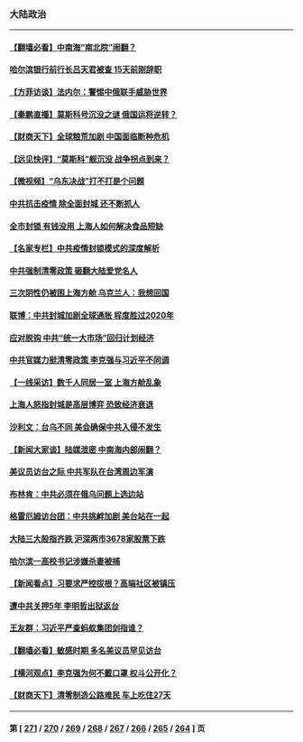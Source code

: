 ### 大陆政治
---
#### [【翻墙必看】中南海“南北院”闹翻？](../../pages/ncid277/n13712810.md) 
#### [哈尔滨银行前行长吕天君被查 15天前刚辞职](../../pages/ncid277/n13712844.md) 
#### [【方菲访谈】法内尔：警惕中俄联手威胁世界](../../pages/ncid277/n13712693.md) 
#### [【秦鹏直播】莫斯科号沉没之谜 俄国运将逆转？](../../pages/ncid277/n13712739.md) 
#### [【财商天下】全球粮荒加剧 中国面临断种危机](../../pages/ncid277/n13712675.md) 
#### [【远见快评】“莫斯科”舰沉没 战争拐点到来？](../../pages/ncid277/n13712736.md) 
#### [【微视频】“乌东决战”打不打是个问题](../../pages/ncid277/n13712496.md) 
#### [中共抗击疫情 除全面封城 还不断抓人](../../pages/ncid277/n13712640.md) 
#### [全市封锁 有钱没用 上海人如何解决食品短缺](../../pages/ncid277/n13712700.md) 
#### [【名家专栏】中共疫情封锁模式的深度解析](../../pages/ncid277/n13712387.md) 
#### [中共强制清零政策 砸翻大陆爱党名人](../../pages/ncid277/n13712649.md) 
#### [三次阴性仍被困上海方舱 乌克兰人：我想回国](../../pages/ncid277/n13712569.md) 
#### [联博：中共封城加剧全球通胀 程度胜过2020年](../../pages/ncid277/n13712560.md) 
#### [应对脱钩 中共“统一大市场”回归计划经济](../../pages/ncid277/n13712611.md) 
#### [中共官媒力挺清零政策 李克强与习近平不同调](../../pages/ncid277/n13712586.md) 
#### [【一线采访】数千人同居一室 上海方舱乱象](../../pages/ncid277/n13712364.md) 
#### [上海人怒指封城是高层博弈 恐致经济衰退](../../pages/ncid277/n13712491.md) 
#### [沙利文：台乌不同 美会确保中共入侵不发生](../../pages/ncid277/n13712397.md) 
#### [【新闻大家谈】陆媒泄密 中南海内部闹翻？](../../pages/ncid277/n13712284.md) 
#### [美议员访台之际 中共军队在台湾周边军演](../../pages/ncid277/n13712380.md) 
#### [布林肯：中共必须在俄乌问题上选边站](../../pages/ncid277/n13712338.md) 
#### [格雷厄姆访台团：中共挑衅加剧 美台站在一起](../../pages/ncid277/n13712337.md) 
#### [大陆三大股指齐跌 沪深两市3678家股票下跌](../../pages/ncid277/n13712256.md) 
#### [哈尔滨一高校书记涉嫌杀妻被捕](../../pages/ncid277/n13712285.md) 
#### [【新闻看点】习要求严控拔根？高端社区被镇压](../../pages/ncid277/n13711686.md) 
#### [遭中共关押5年 李明哲出狱返台](../../pages/ncid277/n13712066.md) 
#### [王友群：习近平严查蚂蚁集团剑指谁？](../../pages/ncid277/n13711918.md) 
#### [【翻墙必看】敏感时期 多名美议员罕见访台](../../pages/ncid277/n13712033.md) 
#### [【横河观点】李克强为何不戴口罩 权斗公开化？](../../pages/ncid277/n13711949.md) 
#### [【财商天下】清零制造公路难民 车上吃住27天](../../pages/ncid277/n13711912.md) 

---
#### 第 [ [271](./271.md) / [270](./270.md) / [269](./269.md) / [268](./268.md) / [267](./267.md) / [266](./266.md) / [265](./265.md) / [264](./264.md) ] 页
